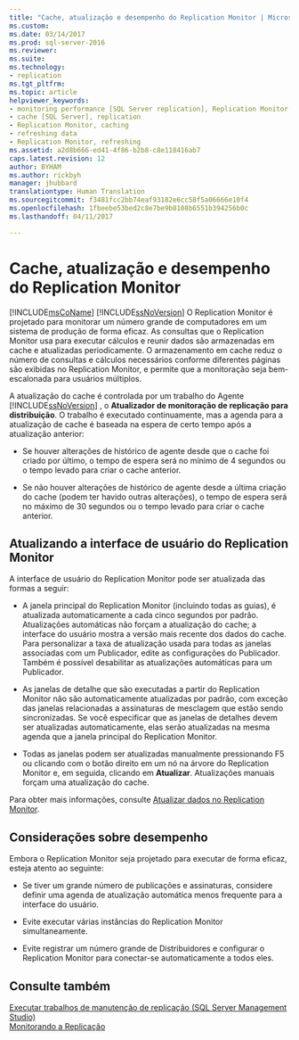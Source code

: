 ```yaml
---
title: "Cache, atualização e desempenho do Replication Monitor | Microsoft Docs"
ms.custom: 
ms.date: 03/14/2017
ms.prod: sql-server-2016
ms.reviewer: 
ms.suite: 
ms.technology:
- replication
ms.tgt_pltfrm: 
ms.topic: article
helpviewer_keywords:
- monitoring performance [SQL Server replication], Replication Monitor
- cache [SQL Server], replication
- Replication Monitor, caching
- refreshing data
- Replication Monitor, refreshing
ms.assetid: a2d8b666-ed41-4f86-b2b8-c8e118416ab7
caps.latest.revision: 12
author: BYHAM
ms.author: rickbyh
manager: jhubbard
translationtype: Human Translation
ms.sourcegitcommit: f3481fcc2bb74eaf93182e6cc58f5a06666e10f4
ms.openlocfilehash: 1fbeebe53bed2c8e7be9b8108b6551b394256b0c
ms.lasthandoff: 04/11/2017

---
```

# <a name="caching-refresh-and-replication-monitor-performance"></a>Cache, atualização e desempenho do Replication Monitor
  [!INCLUDE[msCoName](../../../includes/msconame-md.md)] [!INCLUDE[ssNoVersion](../../../includes/ssnoversion-md.md)] O Replication Monitor é projetado para monitorar um número grande de computadores em um sistema de produção de forma eficaz. As consultas que o Replication Monitor usa para executar cálculos e reunir dados são armazenadas em cache e atualizadas periodicamente. O armazenamento em cache reduz o número de consultas e cálculos necessários conforme diferentes páginas são exibidas no Replication Monitor, e permite que a monitoração seja bem-escalonada para usuários múltiplos.  
  
 A atualização do cache é controlada por um trabalho do Agente [!INCLUDE[ssNoVersion](../../../includes/ssnoversion-md.md)] , o **Atualizador de monitoração de replicação para distribuição**. O trabalho é executado continuamente, mas a agenda para a atualização de cache é baseada na espera de certo tempo após a atualização anterior:  
  
-   Se houver alterações de histórico de agente desde que o cache foi criado por último, o tempo de espera será no mínimo de 4 segundos ou o tempo levado para criar o cache anterior.  
  
-   Se não houver alterações de histórico de agente desde a última criação do cache (podem ter havido outras alterações), o tempo de espera será no máximo de 30 segundos ou o tempo levado para criar o cache anterior.  
  
## <a name="refreshing-the-replication-monitor-user-interface"></a>Atualizando a interface de usuário do Replication Monitor  
 A interface de usuário do Replication Monitor pode ser atualizada das formas a seguir:  
  
-   A janela principal do Replication Monitor (incluindo todas as guias), é atualizada automaticamente a cada cinco segundos por padrão. Atualizações automáticas não forçam a atualização do cache; a interface do usuário mostra a versão mais recente dos dados do cache. Para personalizar a taxa de atualização usada para todas as janelas associadas com um Publicador, edite as configurações do Publicador. Também é possível desabilitar as atualizações automáticas para um Publicador.  
  
-   As janelas de detalhe que são executadas a partir do Replication Monitor não são automaticamente atualizadas por padrão, com exceção das janelas relacionadas a assinaturas de mesclagem que estão sendo sincronizadas. Se você especificar que as janelas de detalhes devem ser atualizadas automaticamente, elas serão atualizadas na mesma agenda que a janela principal do Replication Monitor.  
  
-   Todas as janelas podem ser atualizadas manualmente pressionando F5 ou clicando com o botão direito em um nó na árvore do Replication Monitor e, em seguida, clicando em **Atualizar**. Atualizações manuais forçam uma atualização do cache.  
  
 Para obter mais informações, consulte [Atualizar dados no Replication Monitor](../../../relational-databases/replication/monitor/refresh-data-in-replication-monitor.md).  
  
## <a name="performance-considerations"></a>Considerações sobre desempenho  
 Embora o Replication Monitor seja projetado para executar de forma eficaz, esteja atento ao seguinte:  
  
-   Se tiver um grande número de publicações e assinaturas, considere definir uma agenda de atualização automática menos frequente para a interface do usuário.  
  
-   Evite executar várias instâncias do Replication Monitor simultaneamente.  
  
-   Evite registrar um número grande de Distribuidores e configurar o Replication Monitor para conectar-se automaticamente a todos eles.  
  
## <a name="see-also"></a>Consulte também  
 [Executar trabalhos de manutenção de replicação &#40;SQL Server Management Studio&#41;](../../../relational-databases/replication/administration/run-replication-maintenance-jobs-sql-server-management-studio.md)   
 [Monitorando a Replicação](../../../relational-databases/replication/monitor/monitoring-replication-overview.md)  
  
  
